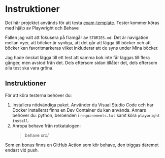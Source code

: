 # Instruktioner

Det här projektet används för att testa [exam-template](https://tap-ht24-testverktyg.github.io/exam-template/). Tester kommer köras med hjälp av Playwright och Behave

Fallen jag valt att fokusera på framgår av `STORIES.md`. Det är navigation mellan vyer, att böcker är synliga, att det går att lägga till böcker och att böcker kan favoritmarkeras vilket inkluderar att de syns under Mina böcker.

Jag hade önskat lägga till ett test att samma bok inte får läggas till flera gånger, men avstod från det. Dels eftersom sidan tillåter det, dels eftersom alla test ska vara gröna.

## Instruktioner
För att köra testerna behöver du:
1. Installera nödvändiga paket.
    Använder du Visual Studio Code och har Docker installerat finns en Dev Container du kan använda. Annars behöver du: python, beroenden i `requirements.txt` samt köra `playwright install`.
2. Anropa behave från rotkatalogen:
    > behave src/

Som en bonus finns en GitHub Action som kör behave, den triggas däremot endast vid push.
